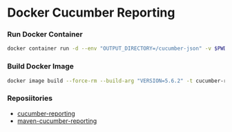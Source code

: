 # Docker Cucumber Reporting



### Run Docker Container
```sh
docker container run -d --env "OUTPUT_DIRECTORY=/cucumber-json" -v $PWD/jsonReports:/cucumber-json cucumber-reporting:5.6.2
```

### Build Docker Image
```sh
docker image build --force-rm --build-arg "VERSION=5.6.2" -t cucumber-reporting:5.6.2 .
```

### Reposiitories
- [cucumber-reporting](https://github.com/damianszczepanik/cucumber-reporting)
- [maven-cucumber-reporting](https://github.com/damianszczepanik/maven-cucumber-reporting)
